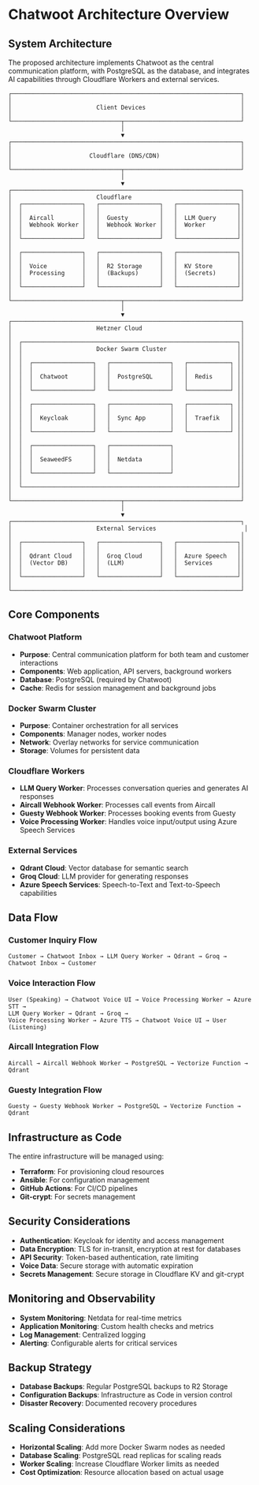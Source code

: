 # Chatwoot Architecture Overview

## System Architecture

The proposed architecture implements Chatwoot as the central communication platform, with PostgreSQL as the database, and integrates AI capabilities through Cloudflare Workers and external services.

```
┌─────────────────────────────────────────────────────────────────┐
│                                                                 │
│                        Client Devices                           │
│                                                                 │
└───────────────────────────────┬─────────────────────────────────┘
                                │
                                ▼
┌─────────────────────────────────────────────────────────────────┐
│                                                                 │
│                      Cloudflare (DNS/CDN)                       │
│                                                                 │
└───────────────────────────────┬─────────────────────────────────┘
                                │
                                ▼
┌─────────────────────────────────────────────────────────────────┐
│                        Cloudflare                               │
│  ┌─────────────────┐   ┌─────────────────┐   ┌─────────────────┐│
│  │                 │   │                 │   │                 ││
│  │  Aircall        │   │  Guesty         │   │  LLM Query      ││
│  │  Webhook Worker │   │  Webhook Worker │   │  Worker         ││
│  │                 │   │                 │   │                 ││
│  └─────────────────┘   └─────────────────┘   └─────────────────┘│
│                                                                 │
│  ┌─────────────────┐   ┌─────────────────┐   ┌─────────────────┐│
│  │                 │   │                 │   │                 ││
│  │  Voice          │   │  R2 Storage     │   │  KV Store       ││
│  │  Processing     │   │  (Backups)      │   │  (Secrets)      ││
│  │                 │   │                 │   │                 ││
│  └─────────────────┘   └─────────────────┘   └─────────────────┘│
│                                                                 │
└───────────────────────────────┬─────────────────────────────────┘
                                │
                                ▼
┌─────────────────────────────────────────────────────────────────┐
│                        Hetzner Cloud                            │
│                                                                 │
│  ┌─────────────────────────────────────────────────────────────┐│
│  │                     Docker Swarm Cluster                    ││
│  │                                                             ││
│  │  ┌─────────────────┐   ┌─────────────────┐   ┌────────────┐ ││
│  │  │                 │   │                 │   │            │ ││
│  │  │  Chatwoot       │   │  PostgreSQL     │   │  Redis     │ ││
│  │  │                 │   │                 │   │            │ ││
│  │  └─────────────────┘   └─────────────────┘   └────────────┘ ││
│  │                                                             ││
│  │  ┌─────────────────┐   ┌─────────────────┐   ┌────────────┐ ││
│  │  │                 │   │                 │   │            │ ││
│  │  │  Keycloak       │   │  Sync App       │   │  Traefik   │ ││
│  │  │                 │   │                 │   │            │ ││
│  │  └─────────────────┘   └─────────────────┘   └────────────┘ ││
│  │                                                             ││
│  │  ┌─────────────────┐   ┌─────────────────┐                  ││
│  │  │                 │   │                 │                  ││
│  │  │  SeaweedFS      │   │  Netdata        │                  ││
│  │  │                 │   │                 │                  ││
│  │  └─────────────────┘   └─────────────────┘                  ││
│  │                                                             ││
│  └─────────────────────────────────────────────────────────────┘│
│                                                                 │
└───────────────────────────────┬─────────────────────────────────┘
                                │
                                ▼
┌─────────────────────────────────────────────────────────────────┐
│                        External Services                         │
│                                                                 │
│  ┌─────────────────┐   ┌─────────────────┐   ┌─────────────────┐│
│  │                 │   │                 │   │                 ││
│  │  Qdrant Cloud   │   │  Groq Cloud     │   │  Azure Speech   ││
│  │  (Vector DB)    │   │  (LLM)          │   │  Services       ││
│  │                 │   │                 │   │                 ││
│  └─────────────────┘   └─────────────────┘   └─────────────────┘│
│                                                                 │
└─────────────────────────────────────────────────────────────────┘
```

## Core Components

### Chatwoot Platform
- **Purpose**: Central communication platform for both team and customer interactions
- **Components**: Web application, API servers, background workers
- **Database**: PostgreSQL (required by Chatwoot)
- **Cache**: Redis for session management and background jobs

### Docker Swarm Cluster
- **Purpose**: Container orchestration for all services
- **Components**: Manager nodes, worker nodes
- **Network**: Overlay networks for service communication
- **Storage**: Volumes for persistent data

### Cloudflare Workers
- **LLM Query Worker**: Processes conversation queries and generates AI responses
- **Aircall Webhook Worker**: Processes call events from Aircall
- **Guesty Webhook Worker**: Processes booking events from Guesty
- **Voice Processing Worker**: Handles voice input/output using Azure Speech Services

### External Services
- **Qdrant Cloud**: Vector database for semantic search
- **Groq Cloud**: LLM provider for generating responses
- **Azure Speech Services**: Speech-to-Text and Text-to-Speech capabilities

## Data Flow

### Customer Inquiry Flow
```
Customer → Chatwoot Inbox → LLM Query Worker → Qdrant → Groq → Chatwoot Inbox → Customer
```

### Voice Interaction Flow
```
User (Speaking) → Chatwoot Voice UI → Voice Processing Worker → Azure STT → 
LLM Query Worker → Qdrant → Groq → 
Voice Processing Worker → Azure TTS → Chatwoot Voice UI → User (Listening)
```

### Aircall Integration Flow
```
Aircall → Aircall Webhook Worker → PostgreSQL → Vectorize Function → Qdrant
```

### Guesty Integration Flow
```
Guesty → Guesty Webhook Worker → PostgreSQL → Vectorize Function → Qdrant
```

## Infrastructure as Code

The entire infrastructure will be managed using:
- **Terraform**: For provisioning cloud resources
- **Ansible**: For configuration management
- **GitHub Actions**: For CI/CD pipelines
- **Git-crypt**: For secrets management

## Security Considerations

- **Authentication**: Keycloak for identity and access management
- **Data Encryption**: TLS for in-transit, encryption at rest for databases
- **API Security**: Token-based authentication, rate limiting
- **Voice Data**: Secure storage with automatic expiration
- **Secrets Management**: Secure storage in Cloudflare KV and git-crypt

## Monitoring and Observability

- **System Monitoring**: Netdata for real-time metrics
- **Application Monitoring**: Custom health checks and metrics
- **Log Management**: Centralized logging
- **Alerting**: Configurable alerts for critical services

## Backup Strategy

- **Database Backups**: Regular PostgreSQL backups to R2 Storage
- **Configuration Backups**: Infrastructure as Code in version control
- **Disaster Recovery**: Documented recovery procedures

## Scaling Considerations

- **Horizontal Scaling**: Add more Docker Swarm nodes as needed
- **Database Scaling**: PostgreSQL read replicas for scaling reads
- **Worker Scaling**: Increase Cloudflare Worker limits as needed
- **Cost Optimization**: Resource allocation based on actual usage